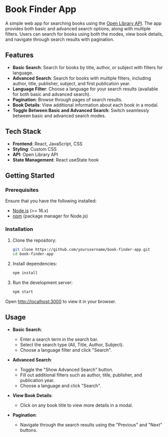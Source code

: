 # Book Finder App

A simple web app for searching books using the [Open Library API](https://openlibrary.org/developers/api). The app provides both basic and advanced search options, along with multiple filters. Users can search for books using both the modes, view book details, and navigate through search results with pagination.

## Features

- **Basic Search**: Search for books by title, author, or subject with filters for language.
- **Advanced Search**: Search for books with multiple filters, including author, title, publisher, subject, and first publication year.
- **Language Filter**: Choose a language for your search results (available for both basic and advanced search).
- **Pagination**: Browse through pages of search results.
- **Book Details**: View additional information about each book in a modal.
- **Toggle Between Basic and Advanced Search**: Switch seamlessly between basic and advanced search modes.

## Tech Stack

- **Frontend**: React, JavaScript, CSS
- **Styling**: Custom CSS
- **API**: Open Library API
- **State Management**: React useState hook


## Getting Started

### Prerequisites

Ensure that you have the following installed:

- [Node.js](https://nodejs.org/) (>= 16.x)
- [npm](https://www.npmjs.com/) (package manager for Node.js)

### Installation

1. Clone the repository:

   ```bash
   git clone https://github.com/yourusername/book-finder-app.git
   cd book-finder-app

2. Install dependencies:

    ```bash
    npm install

3. Run the development server:

    ```bash
    npm start

  Open [http://localhost:3000](http://localhost:3000) to view it in your browser.

## Usage
- **Basic Search**:
  - Enter a search term in the search bar.
  - Select the search type (All, Title, Author, Subject).
  - Choose a language filter and click "Search".

- **Advanced Search**:
  - Toggle the "Show Advanced Search" button.
  - Fill out additional filters such as author, title, publisher, and publication year.
  - Choose a language and click "Search".

- **View Book Details**:
  - Click on any book title to view more details in a modal.

- **Pagination**:
  - Navigate through the search results using the "Previous" and "Next" buttons.

